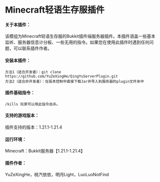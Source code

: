 # Minecraft轻语生存服插件
#### 关于本插件：
该模组为Minecraft轻语生存服的Bukkit插件端服务器插件。本插件涵盖一些基本监听、服务器信息计分板、一些无用的指令。如果您在使用此插件时遇到任何问题，可以联系插件作者。
#### 安装本插件：
    方法1（适合开发者）：git clone https://github.com/YuZeXingHe/QingYuServerPlugin.git
    方法2（适合非开发者）：在版本控制中直接下载Jar并导入到服务器的plugin文件夹中
#### 插件基础指令：
    /kills 玩家可以用此指令自杀。
#### 支持的游戏版本：
插件支持的版本：1.21.1-1.21.4
#### 运行环境：
Minecraft：Bukkit服务器【1.21.1-1.21.4】
#### 插件作者：
YuZeXingHe，桃汽依依，明月Light，LuoLuoNotFind
